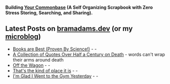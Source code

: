 **Building [Your Commonbase](https://bramses.notion.site/Your-Commonbase-BETA-10b034182ddd8038b9ffe11cc2833713) (A Self Organizing Scrapbook with Zero Stress Storing, Searching, and Sharing).**

## Latest Posts on [bramadams.dev](https://www.bramadams.dev/) (or my [microblog](https://bramses.micro.blog/))

<!--START_SECTION:feed-->
* [Books are Best (Proven By Science!)](https:&#x2F;&#x2F;www.bramadams.dev&#x2F;books-are-best-proven-by-science&#x2F;) - -
* [A Collection of Quotes Over Half a Century on Death](https:&#x2F;&#x2F;www.bramadams.dev&#x2F;a-collection-of-quotes-over-half-a-century-on-death&#x2F;) - words can&#39;t wrap their arms around death
* [Off the Wagon](https:&#x2F;&#x2F;www.bramadams.dev&#x2F;off-the-wagon&#x2F;) - -
* [That&#39;s the kind of place it is](https:&#x2F;&#x2F;www.bramadams.dev&#x2F;thats-the-kind-of-place-it-is&#x2F;) - -
* [I&#39;m Glad I Went to the Gym Yesterday](https:&#x2F;&#x2F;www.bramadams.dev&#x2F;im-glad-i-went-to-the-gym-yesterday&#x2F;) - -
<!--END_SECTION:feed-->
